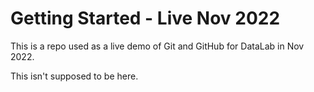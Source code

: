 # Getting Started - Live Nov 2022

This is a repo used as a live demo of Git and GitHub for DataLab in Nov 2022.

This isn't supposed to be here.